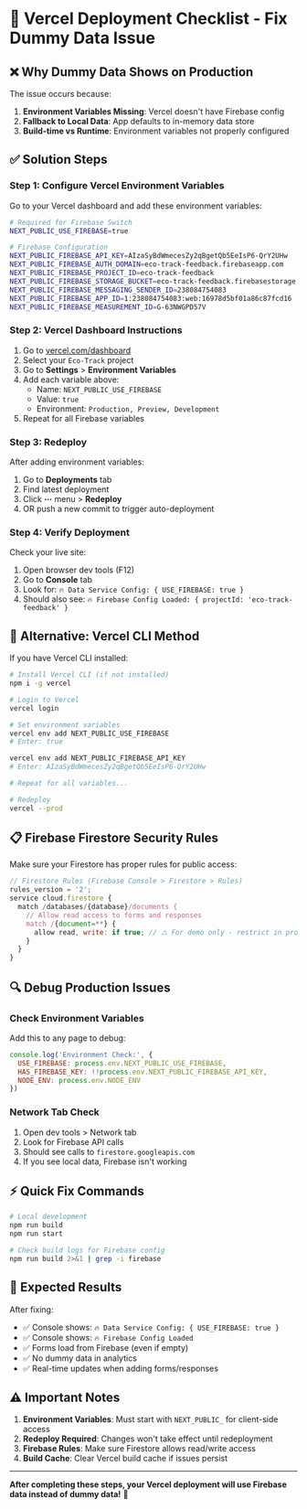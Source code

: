 # 🚀 Vercel Deployment Checklist - Fix Dummy Data Issue

## ❌ **Why Dummy Data Shows on Production**

The issue occurs because:
1. **Environment Variables Missing**: Vercel doesn't have Firebase config
2. **Fallback to Local Data**: App defaults to in-memory data store
3. **Build-time vs Runtime**: Environment variables not properly configured

## ✅ **Solution Steps**

### **Step 1: Configure Vercel Environment Variables**

Go to your Vercel dashboard and add these environment variables:

```bash
# Required for Firebase Switch
NEXT_PUBLIC_USE_FIREBASE=true

# Firebase Configuration
NEXT_PUBLIC_FIREBASE_API_KEY=AIzaSyBdWmecesZy2qBgetQb5EeIsP6-QrY2UHw
NEXT_PUBLIC_FIREBASE_AUTH_DOMAIN=eco-track-feedback.firebaseapp.com
NEXT_PUBLIC_FIREBASE_PROJECT_ID=eco-track-feedback
NEXT_PUBLIC_FIREBASE_STORAGE_BUCKET=eco-track-feedback.firebasestorage.app
NEXT_PUBLIC_FIREBASE_MESSAGING_SENDER_ID=238084754083
NEXT_PUBLIC_FIREBASE_APP_ID=1:238084754083:web:16978d5bf01a86c87fcd16
NEXT_PUBLIC_FIREBASE_MEASUREMENT_ID=G-63NWGPD57V
```

### **Step 2: Vercel Dashboard Instructions**

1. Go to [vercel.com/dashboard](https://vercel.com/dashboard)
2. Select your `Eco-Track` project
3. Go to **Settings** > **Environment Variables**
4. Add each variable above:
   - Name: `NEXT_PUBLIC_USE_FIREBASE`
   - Value: `true`
   - Environment: `Production, Preview, Development`
5. Repeat for all Firebase variables

### **Step 3: Redeploy**

After adding environment variables:
1. Go to **Deployments** tab
2. Find latest deployment
3. Click **⋯** menu > **Redeploy**
4. OR push a new commit to trigger auto-deployment

### **Step 4: Verify Deployment**

Check your live site:
1. Open browser dev tools (F12)
2. Go to **Console** tab
3. Look for: `🔥 Data Service Config: { USE_FIREBASE: true }`
4. Should also see: `🔥 Firebase Config Loaded: { projectId: 'eco-track-feedback' }`

## 🔧 **Alternative: Vercel CLI Method**

If you have Vercel CLI installed:

```bash
# Install Vercel CLI (if not installed)
npm i -g vercel

# Login to Vercel
vercel login

# Set environment variables
vercel env add NEXT_PUBLIC_USE_FIREBASE
# Enter: true

vercel env add NEXT_PUBLIC_FIREBASE_API_KEY
# Enter: AIzaSyBdWmecesZy2qBgetQb5EeIsP6-QrY2UHw

# Repeat for all variables...

# Redeploy
vercel --prod
```

## 📋 **Firebase Firestore Security Rules**

Make sure your Firestore has proper rules for public access:

```javascript
// Firestore Rules (Firebase Console > Firestore > Rules)
rules_version = '2';
service cloud.firestore {
  match /databases/{database}/documents {
    // Allow read access to forms and responses
    match /{document=**} {
      allow read, write: if true; // ⚠️ For demo only - restrict in production
    }
  }
}
```

## 🔍 **Debug Production Issues**

### **Check Environment Variables**
Add this to any page to debug:

```javascript
console.log('Environment Check:', {
  USE_FIREBASE: process.env.NEXT_PUBLIC_USE_FIREBASE,
  HAS_FIREBASE_KEY: !!process.env.NEXT_PUBLIC_FIREBASE_API_KEY,
  NODE_ENV: process.env.NODE_ENV
})
```

### **Network Tab Check**
1. Open dev tools > Network tab
2. Look for Firebase API calls
3. Should see calls to `firestore.googleapis.com`
4. If you see local data, Firebase isn't working

## ⚡ **Quick Fix Commands**

```bash
# Local development
npm run build
npm run start

# Check build logs for Firebase config
npm run build 2>&1 | grep -i firebase
```

## 🎯 **Expected Results**

After fixing:
- ✅ Console shows: `🔥 Data Service Config: { USE_FIREBASE: true }`
- ✅ Console shows: `🔥 Firebase Config Loaded`
- ✅ Forms load from Firebase (even if empty)
- ✅ No dummy data in analytics
- ✅ Real-time updates when adding forms/responses

## ⚠️ **Important Notes**

1. **Environment Variables**: Must start with `NEXT_PUBLIC_` for client-side access
2. **Redeploy Required**: Changes won't take effect until redeployment
3. **Firebase Rules**: Make sure Firestore allows read/write access
4. **Build Cache**: Clear Vercel build cache if issues persist

---

**After completing these steps, your Vercel deployment will use Firebase data instead of dummy data!** 🚀